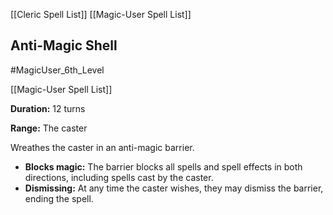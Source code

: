 [[Cleric Spell List]]
[[Magic-User Spell List]]

## Anti-Magic Shell

#MagicUser_6th_Level 

[[Magic-User Spell List]]

**Duration:** 12 turns

**Range:** The caster

Wreathes the caster in an anti-magic barrier.

- **Blocks magic:** The barrier blocks all spells and spell effects in both directions, including spells cast by the caster.
- **Dismissing:** At any time the caster wishes, they may dismiss the barrier, ending the spell.